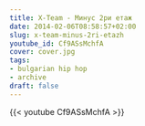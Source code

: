 ```yaml
---
title: X-Team - Минус 2ри етаж
date: 2014-02-06T08:58:57+02:00
slug: x-team-minus-2ri-etazh
youtube_id: Cf9ASsMchfA
cover: cover.jpg
tags:
- bulgarian hip hop
- archive
draft: false
---
```


{{< youtube Cf9ASsMchfA >}}
